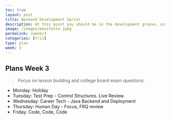 ```yaml
---
toc: true
layout: post
title: Backend Development Sprint
description: At this point you should be in the development groove, using tools,and understanding the basic of Java.  This week students will formerly learn control structures, which should be easy.  Thus, we will start looking deeper at backend development, spring, and deployment.
image: /images/manifesto.jpeg
permalink: /week/3
categories: [tri1]
type: plan
week: 3
---
```


## Plans Week 3
> Focus on lesson building and college board exam questions.
- Monday:  Holiday
- Tuesday: Test Prep - Control Structures. Live Review.
- Wednesday: Career Tech - Java Backend and Deployment
- Thursday: Human Day - Focus, FRQ review
- Friday: Code, Code, Code
    